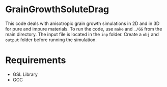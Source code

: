 # GrainGrowthSoluteDrag

This code deals with anisotropic grain growth simulations in 2D and in 3D for pure and impure materials. To run the code, use ``make`` and ``./GG`` from the main directory. The input file is located in the ``inp`` folder. Create a ``obj`` and ``output`` folder before running the simulation.

# Requirements 
- GSL Library
- GCC
